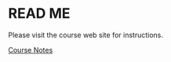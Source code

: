 # READ ME

Please visit the course web site for instructions.

[Course Notes](https://umiami-web-design.github.io/course-notes.html)
